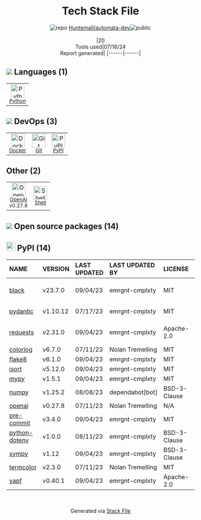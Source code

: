 <!--
&lt;--- Readme.md Snippet without images Start ---&gt;
## Tech Stack
Huntemall/automata-dev is built on the following main stack:

- [Python](https://www.python.org) – Languages
- [Docker](https://www.docker.com/) – Virtual Machine Platforms & Containers
- [OpenAI](https://openai.com/) – Large Language Models
- [Shell](https://en.wikipedia.org/wiki/Shell_script) – Shells

Full tech stack [here](/techstack.md)

&lt;--- Readme.md Snippet without images End ---&gt;

&lt;--- Readme.md Snippet with images Start ---&gt;
## Tech Stack
Huntemall/automata-dev is built on the following main stack:

- <img width='25' height='25' src='https://img.stackshare.io/service/993/pUBY5pVj.png' alt='Python'/> [Python](https://www.python.org) – Languages
- <img width='25' height='25' src='https://img.stackshare.io/service/586/n4u37v9t_400x400.png' alt='Docker'/> [Docker](https://www.docker.com/) – Virtual Machine Platforms & Containers
- <img width='25' height='25' src='https://img.stackshare.io/service/48786/default_8b1119bcbb159cebebc2f6cfc9cd2e359b169d22.jpg' alt='OpenAI'/> [OpenAI](https://openai.com/) – Large Language Models
- <img width='25' height='25' src='https://img.stackshare.io/service/4631/default_c2062d40130562bdc836c13dbca02d318205a962.png' alt='Shell'/> [Shell](https://en.wikipedia.org/wiki/Shell_script) – Shells

Full tech stack [here](/techstack.md)

&lt;--- Readme.md Snippet with images End ---&gt;
-->
<div align="center">

# Tech Stack File
![](https://img.stackshare.io/repo.svg "repo") [Huntemall/automata-dev](https://github.com/Huntemall/automata-dev)![](https://img.stackshare.io/public_badge.svg "public")
<br/><br/>
|20<br/>Tools used|07/16/24 <br/>Report generated|
|------|------|
</div>

## <img src='https://img.stackshare.io/languages.svg'/> Languages (1)
<table><tr>
  <td align='center'>
  <img width='36' height='36' src='https://img.stackshare.io/service/993/pUBY5pVj.png' alt='Python'>
  <br>
  <sub><a href="https://www.python.org">Python</a></sub>
  <br>
  <sub></sub>
</td>

</tr>
</table>

## <img src='https://img.stackshare.io/devops.svg'/> DevOps (3)
<table><tr>
  <td align='center'>
  <img width='36' height='36' src='https://img.stackshare.io/service/586/n4u37v9t_400x400.png' alt='Docker'>
  <br>
  <sub><a href="https://www.docker.com/">Docker</a></sub>
  <br>
  <sub></sub>
</td>

<td align='center'>
  <img width='36' height='36' src='https://img.stackshare.io/service/1046/git.png' alt='Git'>
  <br>
  <sub><a href="http://git-scm.com/">Git</a></sub>
  <br>
  <sub></sub>
</td>

<td align='center'>
  <img width='36' height='36' src='https://img.stackshare.io/service/12572/-RIWgodF_400x400.jpg' alt='PyPI'>
  <br>
  <sub><a href="https://pypi.org/">PyPI</a></sub>
  <br>
  <sub></sub>
</td>

</tr>
</table>

## Other (2)
<table><tr>
  <td align='center'>
  <img width='36' height='36' src='https://img.stackshare.io/service/48786/default_8b1119bcbb159cebebc2f6cfc9cd2e359b169d22.jpg' alt='OpenAI'>
  <br>
  <sub><a href="https://openai.com/">OpenAI</a></sub>
  <br>
  <sub>v0.27.8</sub>
</td>

<td align='center'>
  <img width='36' height='36' src='https://img.stackshare.io/service/4631/default_c2062d40130562bdc836c13dbca02d318205a962.png' alt='Shell'>
  <br>
  <sub><a href="https://en.wikipedia.org/wiki/Shell_script">Shell</a></sub>
  <br>
  <sub></sub>
</td>

</tr>
</table>


## <img src='https://img.stackshare.io/group.svg' /> Open source packages (14)</h2>

## <img width='24' height='24' src='https://img.stackshare.io/service/12572/-RIWgodF_400x400.jpg'/> PyPI (14)

|NAME|VERSION|LAST UPDATED|LAST UPDATED BY|LICENSE|VULNERABILITIES|
|:------|:------|:------|:------|:------|:------|
|[black](https://pypi.org/project/black)|v23.7.0|09/04/23|emrgnt-cmplxty |MIT|[CVE-2024-21503](https://github.com/advisories/GHSA-fj7x-q9j7-g6q6) (Moderate)|
|[pydantic](https://pypi.org/project/pydantic)|v1.10.12|07/17/23|emrgnt-cmplxty |MIT|[CVE-2024-3772](https://github.com/advisories/GHSA-mr82-8j83-vxmv) (Moderate)|
|[requests](https://pypi.org/project/requests)|v2.31.0|09/04/23|emrgnt-cmplxty |Apache-2.0|[CVE-2024-35195](https://github.com/advisories/GHSA-9wx4-h78v-vm56) (Moderate)|
|[colorlog](https://pypi.org/project/colorlog)|v6.7.0|07/11/23|Nolan Tremelling |MIT|N/A|
|[flake8](https://pypi.org/project/flake8)|v6.1.0|09/04/23|emrgnt-cmplxty |MIT|N/A|
|[isort](https://pypi.org/project/isort)|v5.12.0|09/04/23|emrgnt-cmplxty |MIT|N/A|
|[mypy](https://pypi.org/project/mypy)|v1.5.1|09/04/23|emrgnt-cmplxty |MIT|N/A|
|[numpy](https://pypi.org/project/numpy)|v1.25.2|08/08/23|dependabot[bot] |BSD-3-Clause|N/A|
|[openai](https://pypi.org/project/openai)|v0.27.8|07/11/23|Nolan Tremelling |N/A|N/A|
|[pre-commit](https://pypi.org/project/pre-commit)|v3.4.0|09/04/23|emrgnt-cmplxty |MIT|N/A|
|[python-dotenv](https://pypi.org/project/python-dotenv)|v1.0.0|08/11/23|emrgnt-cmplxty |BSD-3-Clause|N/A|
|[sympy](https://pypi.org/project/sympy)|v1.12|09/04/23|emrgnt-cmplxty |BSD-3-Clause|N/A|
|[termcolor](https://pypi.org/project/termcolor)|v2.3.0|07/11/23|Nolan Tremelling |MIT|N/A|
|[yapf](https://pypi.org/project/yapf)|v0.40.1|09/04/23|emrgnt-cmplxty |Apache-2.0|N/A|

<br/>
<div align='center'>

Generated via [Stack File](https://github.com/marketplace/stack-file)
